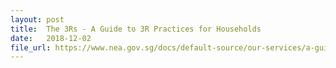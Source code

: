 ```yaml
---
layout: post
title:  The 3Rs - A Guide to 3R Practices for Households
date:   2018-12-02
file_url: https://www.nea.gov.sg/docs/default-source/our-services/a-guide-to-3r-practices-for-households.pdf
---
```

